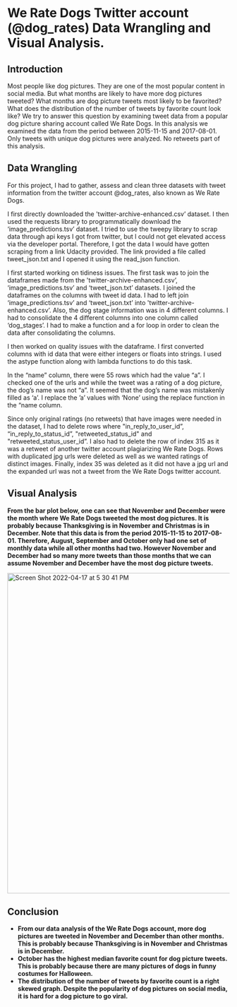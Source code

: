 # We Rate Dogs Twitter account (@dog_rates) Data Wrangling and Visual Analysis.

## Introduction

Most people like dog pictures. They are one of the most popular content in social media. But what months are likely to have more dog pictures tweeted? What months are dog picture tweets most likely to be favorited? What does the distribution of the number of tweets by favorite count look like? We try to answer this question by examining tweet data from a popular dog picture sharing account called We Rate Dogs. In this analysis we examined the data from the period between 2015-11-15 and 2017-08-01. Only tweets with unique dog pictures were analyzed. No retweets part of this analysis.

## Data Wrangling

For this project, I had to gather, assess and clean three datasets with tweet information
from the twitter account @dog_rates, also known as We Rate Dogs.

I first directly downloaded the 'twitter-archive-enhanced.csv’ dataset.
I then used the requests library to programmatically download the ‘image_predictions.tsv’
dataset. I tried to use the tweepy library to scrap data through api keys I got from
twitter, but I could not get elevated access via the developer portal. Therefore, I 
got the data I would have gotten scraping from a link Udacity provided. The link provided a 
file called tweet_json.txt and I opened it using the read_json function.

I first started working on tidiness issues. The first task was to join the dataframes made from the 'twitter-archive-enhanced.csv’, ‘image_predictions.tsv’ and ‘tweet_json.txt’ datasets. I joined the dataframes on the columns with tweet id data. I had to left join ‘image_predictions.tsv’ and ‘tweet_json.txt’ into 'twitter-archive-enhanced.csv’. Also, the dog stage information was in 4 different columns. I had to consolidate the 4 different columns into one column called ‘dog_stages’. I had to make a function and a for loop in order to clean the data after consolidating the columns.

I then worked on quality issues with the dataframe. I first converted columns with id data that were either integers or floats into strings. I used the astype function along with lambda functions to do this task.

In the “name” column, there were 55 rows which had the value “a”. I checked one of the urls
and while the tweet was a rating of a dog picture, the dog’s name was not “a”. It seemed that
the dog’s name was mistakenly filled as ‘a’. I replace the ’a’ values with ‘None’ using the
replace function in the “name column.

Since only original ratings (no retweets) that have images were needed in the dataset,  I had to delete rows where "in_reply_to_user_id”, “in_reply_to_status_id”, "retweeted_status_id" and "retweeted_status_user_id”. I also had to delete the row of index 315 as it was a retweet of another twitter account plagiarizing We Rate Dogs. Rows with duplicated jpg urls were deleted as well as we wanted ratings of distinct images. Finally, index 35 was deleted as it did not have a  jpg url and the expanded url was not a tweet from the We Rate Dogs twitter account.

## Visual Analysis

**From the bar plot below, one can see that November and December were the month where We Rate Dogs tweeted the most dog pictures. It is probably because Thanksgiving is in November and Christmas is in December. Note that this data is from the period 2015-11-15 to 2017-08-01. Therefore, August, September and October only had one set of monthly data while all other months had two. However November and December had so many more tweets than those months that we can assume November and December have the most dog picture tweets.**

<img width="726" alt="Screen Shot 2022-04-17 at 5 30 41 PM" src="https://user-images.githubusercontent.com/90280839/163732793-4e8f9bf0-d673-4a81-8d6f-d9d4cad4448f.png">

## Conclusion

* **From our data analysis of the We Rate Dogs account, more dog pictures are tweeted in November and December than other months. This is probably because Thanksgiving is in November and Christmas is in December.**
* **October has the highest median favorite count for dog picture tweets. This is probably because there are many pictures of dogs in funny costumes for Halloween.**
* **The distribution of the number of tweets by favorite count is a right skewed graph. Despite the popularity of dog pictures on social media, it is hard for a dog picture to go viral.**


